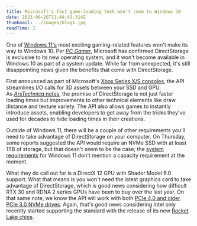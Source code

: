 ```yaml
---
title: Microsoft’s fast game-loading tech won’t come to Windows 10
date: 2021-06-26T11:44:43.314Z
thumbnail: ../images/blog1.jpg
readTime: 2
---
```

One of [Windows 11's](https://www.engadget.com/windows-11-launch-microsoft-151140403.html) most exciting gaming-related features won't make its way to Windows 10. Per *[PC Gamer](https://www.pcgamer.com/directstorage-windows-11-exclusive/)*, Microsoft has confirmed DirectStorage is exclusive to its new operating system, and it won't become available in Windows 10 as part of a system update. While far from unexpected, it's still disappointing news given the benefits that come with DirectStorage.

First announced as part of Microsoft's [Xbox Series X/S consoles](https://www.engadget.com/2020-03-16-microsoft-xbox-series-x-hardware-specs.html), the API streamlines I/O calls for 3D assets between your SSD and GPU. As [*ArsTechnica* notes](https://arstechnica.com/gaming/2021/06/gaming-on-windows-11-directstorage-api-auto-hdr-will-require-os-update/), the promise of DirectStorage is not just faster loading times but improvements to other technical elements like draw distance and texture variety. The API also allows games to instantly introduce assets, enabling developers to get away from the tricks they've used for decades to hide loading times in their creations.

Outside of Windows 11, there will be a couple of other requirements you'll need to take advantage of DirectStorage on your computer. On Thursday, some reports suggested the API would require an NVMe SSD with at least 1TB of storage, but that doesn't seem to be the case; the [system requirements](https://www.microsoft.com/en-us/windows/windows-11-specifications) for Windows 11 don't mention a capacity requirement at the moment. 

What they do call out for is a DirectX 12 GPU with Shader Model 6.0 support. What that means is you won't need the latest graphics card to take advantage of DirectStorage, which is good news considering how difficult RTX 30 and RDNA 2 series GPUs have been to buy over the last year. On that same note, we know the API will work with both [PCIe 4.0 and older PCIe 3.0 NVMe drives](https://www.pcgamer.com/microsoft-directstorage-pcie-ssds/). Again, that's good news considering Intel only recently started supporting the standard with the release of its new [Rocket Lake chips](https://www.engadget.com/intel-11th-gen-rocket-lake-desktop-cpus-8-cores-140022054.html).